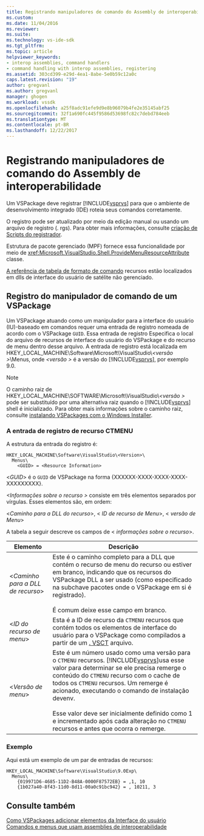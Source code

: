 ```yaml
---
title: Registrando manipuladores de comando do Assembly de interoperabilidade | Microsoft Docs
ms.custom: 
ms.date: 11/04/2016
ms.reviewer: 
ms.suite: 
ms.technology: vs-ide-sdk
ms.tgt_pltfrm: 
ms.topic: article
helpviewer_keywords:
- interop assemblies, command handlers
- command handling with interop assemblies, registering
ms.assetid: 303cd399-e29d-4ea1-8abe-5e0b59c12a0c
caps.latest.revision: "19"
author: gregvanl
ms.author: gregvanl
manager: ghogen
ms.workload: vssdk
ms.openlocfilehash: a25f8adc91efe9d9e8b96079b4fe2e35145abf25
ms.sourcegitcommit: 32f1a690fc445f9586d53698fc82c7debd784eeb
ms.translationtype: MT
ms.contentlocale: pt-BR
ms.lasthandoff: 12/22/2017
---
```

# <a name="registering-interop-assembly-command-handlers"></a>Registrando manipuladores de comando do Assembly de interoperabilidade
Um VSPackage deve registrar [!INCLUDE[vsprvs](../../code-quality/includes/vsprvs_md.md)] para que o ambiente de desenvolvimento integrado (IDE) roteia seus comandos corretamente.  
  
 O registro pode ser atualizado por meio da edição manual ou usando um arquivo de registro (. rgs). Para obter mais informações, consulte [criação de Scripts do registrador](/cpp/atl/creating-registrar-scripts).  
  
 Estrutura de pacote gerenciado (MPF) fornece essa funcionalidade por meio de <xref:Microsoft.VisualStudio.Shell.ProvideMenuResourceAttribute> classe.  
  
 [A referência de tabela de formato de comando](http://msdn.microsoft.com/en-us/09e9c6ef-9863-48de-9483-d45b7b7c798f) recursos estão localizados em dlls de interface do usuário de satélite não gerenciado.  
  
## <a name="command-handler-registration-of-a-vspackage"></a>Registro do manipulador de comando de um VSPackage  
 Um VSPackage atuando como um manipulador para a interface do usuário (IU)-baseado em comandos requer uma entrada de registro nomeada de acordo com o VSPackage `GUID`. Essa entrada de registro Especifica o local do arquivo de recursos de interface do usuário do VSPackage e do recurso de menu dentro desse arquivo. A entrada de registro está localizada em HKEY_LOCAL_MACHINE\Software\Microsoft\VisualStudio\\*\<versão >*\Menus, onde  *\<versão >* é a versão do [!INCLUDE[vsprvs](../../code-quality/includes/vsprvs_md.md)], por exemplo 9.0.  
  
> [!NOTE]
>  O caminho raiz de HKEY_LOCAL_MACHINE\SOFTWARE\Microsoft\VisualStudio\\*\<versão >* pode ser substituído por uma alternativa raiz quando o [!INCLUDE[vsprvs](../../code-quality/includes/vsprvs_md.md)] shell é inicializado. Para obter mais informações sobre o caminho raiz, consulte [instalando VSPackages com o Windows Installer](../../extensibility/internals/installing-vspackages-with-windows-installer.md).  
  
### <a name="the-ctmenu-resource-registry-entry"></a>A entrada de registro de recurso CTMENU  
 A estrutura da entrada do registro é:  
  
```  
HKEY_LOCAL_MACHINE\Software\VisualStudio\<Version>\  
  Menus\  
    <GUID> = <Resource Information>  
```  
  
 \<*GUID*> é o `GUID` de VSPackage na forma {XXXXXX-XXXX-XXXX-XXXX-XXXXXXXXX}.  
  
 *\<Informações sobre o recurso >* consiste em três elementos separados por vírgulas. Esses elementos são, em ordem:  
  
 \<*Caminho para a DLL do recurso*>, \< *ID de recurso de Menu*>, \< *versão de Menu*>  
  
 A tabela a seguir descreve os campos de \< *informações sobre o recurso*>.  
  
|Elemento|Descrição|  
|-------------|-----------------|  
|\<*Caminho para a DLL de recurso*>|Este é o caminho completo para a DLL que contém o recurso de menu do recurso ou estiver em branco, indicando que os recursos do VSPackage DLL a ser usado (como especificado na subchave pacotes onde o VSPackage em si é registrado).<br /><br /> É comum deixe esse campo em branco.|  
|\<*ID do recurso de menu*>|Esta é a ID de recurso da `CTMENU` recursos que contém todos os elementos de interface do usuário para o VSPackage como compilados a partir de um [. VSCT](../../extensibility/internals/visual-studio-command-table-dot-vsct-files.md) arquivo.|  
|\<*Versão de menu*>|Este é um número usado como uma versão para o `CTMENU` recursos. [!INCLUDE[vsprvs](../../code-quality/includes/vsprvs_md.md)]usa esse valor para determinar se ele precisa remerge o conteúdo do `CTMENU` recurso com o cache de todos os `CTMENU` recursos. Um remerge é acionado, executando o comando de instalação devenv.<br /><br /> Esse valor deve ser inicialmente definido como 1 e incrementado após cada alteração no `CTMENU` recursos e antes que ocorra o remerge.|  
  
### <a name="example"></a>Exemplo  
 Aqui está um exemplo de um par de entradas de recursos:  
  
```  
HKEY_LOCAL_MACHINE\Software\VisualStudio\9.0Exp\  
  Menus\  
    {019971D6-4685-11D2-B48A-0000F87572EB} = ,1, 10  
    {1b027a40-8f43-11d0-8d11-00a0c91bc942} = , 10211, 3  
```  
  
## <a name="see-also"></a>Consulte também  
 [Como VSPackages adicionar elementos da Interface do usuário](../../extensibility/internals/how-vspackages-add-user-interface-elements.md)   
 [Comandos e menus que usam assemblies de interoperabilidade](../../extensibility/internals/commands-and-menus-that-use-interop-assemblies.md)
